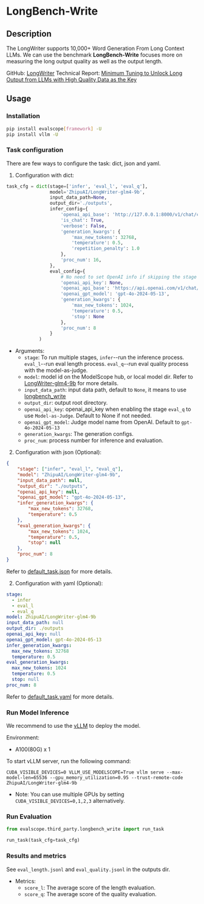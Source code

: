 # LongBench-Write

## Description
The LongWriter supports 10,000+ Word Generation From Long Context LLMs.
We can use the benchmark **LongBench-Write** focuses more on measuring the long output quality as well as the output length.

GitHub: [LongWriter](https://github.com/THUDM/LongWriter)
Technical Report: [Minimum Tuning to Unlock Long Output from LLMs with High Quality Data as the Key](https://arxiv.org/abs/2410.10210)


## Usage

### Installation

```bash
pip install evalscope[framework] -U
pip install vllm -U
```

### Task configuration

There are few ways to configure the task: dict, json and yaml.

1. Configuration with dict:

```python
task_cfg = dict(stage=['infer', 'eval_l', 'eval_q'],
                model='ZhipuAI/LongWriter-glm4-9b',
                input_data_path=None,
                output_dir='./outputs',
                infer_config={
                    'openai_api_base': 'http://127.0.0.1:8000/v1/chat/completions', 
                    'is_chat': True, 
                    'verbose': False, 
                    'generation_kwargs': {
                        'max_new_tokens': 32768, 
                        'temperature': 0.5, 
                        'repetition_penalty': 1.0
                    },
                    'proc_num': 16,
                },
                eval_config={
                    # No need to set OpenAI info if skipping the stage `eval_q`
                    'openai_api_key': None,   
                    'openai_api_base': 'https://api.openai.com/v1/chat/completions', 
                    'openai_gpt_model': 'gpt-4o-2024-05-13', 
                    'generation_kwargs': {
                        'max_new_tokens': 1024, 
                        'temperature': 0.5, 
                        'stop': None
                    }, 
                    'proc_num': 8
                }
            )

```

- Arguments:
  - `stage`: To run multiple stages, `infer`--run the inference process. `eval_l`--run eval length process. `eval_q`--run eval quality process with the model-as-judge.
  - `model`: model id on the ModelScope hub, or local model dir. Refer to [LongWriter-glm4-9b](https://modelscope.cn/models/ZhipuAI/LongWriter-glm4-9b/summary) for more details.
  - `input_data_path`: input data path, default to `None`, it means to use [longbench_write](https://github.com/modelscope/evalscope/blob/main/evalscope/third_party/longbench_write/resources/longbench_write.jsonl)
  - `output_dir`: output root directory.
  - `openai_api_key`: openai_api_key when enabling the stage `eval_q` to use `Model-as-Judge`. Default to None if not needed.
  - `openai_gpt_model`: Judge model name from OpenAI. Default to `gpt-4o-2024-05-13`
  - `generation_kwargs`: The generation configs.
  - `proc_num`: process number for inference and evaluation.


2. Configuration with json (Optional):

```json
{
    "stage": ["infer", "eval_l", "eval_q"],
    "model": "ZhipuAI/LongWriter-glm4-9b",
    "input_data_path": null,
    "output_dir": "./outputs",
    "openai_api_key": null,
    "openai_gpt_model": "gpt-4o-2024-05-13",
    "infer_generation_kwargs": {
        "max_new_tokens": 32768,
        "temperature": 0.5
    },
    "eval_generation_kwargs": {
        "max_new_tokens": 1024,
        "temperature": 0.5,
        "stop": null
    },
    "proc_num": 8
}
```
Refer to [default_task.json](https://github.com/modelscope/evalscope/blob/main/evalscope/third_party/longbench_write/default_task.json) for more details.


2. Configuration with yaml (Optional):

```yaml
stage:
  - infer
  - eval_l
  - eval_q
model: ZhipuAI/LongWriter-glm4-9b
input_data_path: null
output_dir: ./outputs
openai_api_key: null
openai_gpt_model: gpt-4o-2024-05-13
infer_generation_kwargs:
  max_new_tokens: 32768
  temperature: 0.5
eval_generation_kwargs:
  max_new_tokens: 1024
  temperature: 0.5
  stop: null
proc_num: 8

```
Refer to [default_task.yaml](https://github.com/modelscope/evalscope/blob/main/evalscope/third_party/longbench_write/default_task.yaml) for more details.


### Run Model Inference
We recommend to use the [vLLM](https://github.com/vllm-project/vllm) to deploy the model.

Environment:
* A100(80G) x 1


To start vLLM server, run the following command:
```shell
CUDA_VISIBLE_DEVICES=0 VLLM_USE_MODELSCOPE=True vllm serve --max-model-len=65536 --gpu_memory_utilization=0.95 --trust-remote-code ZhipuAI/LongWriter-glm4-9b

```
* Note: You can use multiple GPUs by setting `CUDA_VISIBLE_DEVICES=0,1,2,3` alternatively.


### Run Evaluation

```python
from evalscope.third_party.longbench_write import run_task

run_task(task_cfg=task_cfg)
```


### Results and metrics
See `eval_length.jsonl` and `eval_quality.jsonl` in the outputs dir.

- Metrics:
  - `score_l`: The average score of the length evaluation.
  - `score_q`: The average score of the quality evaluation.
